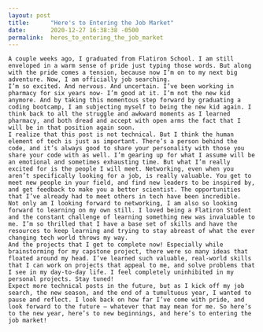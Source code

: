 ```yaml
---
layout: post
title:      "Here's to Entering the Job Market"
date:       2020-12-27 16:38:38 -0500
permalink:  heres_to_entering_the_job_market
---
```



	A couple weeks ago, I graduated from Flatiron School. I am still enveloped in a warm sense of pride just typing those words. But along with the pride comes a tension, because now I’m on to my next big adventure. Now, I am officially job searching.  
	I’m so excited. And nervous. And uncertain. I’ve been working in pharmacy for six years now- I’m good at it. I’m not the new kid anymore. And by taking this momentous step forward by graduating a coding bootcamp, I am subjecting myself to being the new kid again. I think back to all the struggle and awkward moments as I learned pharmacy, and both dread and accept with open arms the fact that I will be in that position again soon.  
	I realize that this post is not technical. But I think the human element of tech is just as important. There’s a person behind the code, and it’s always good to share your personality with those you share your code with as well. I’m gearing up for what I assume will be an emotional and sometimes exhausting time. But what I’m really excited for is the people I will meet. Networking, even when you aren’t specifically looking for a job, is really valuable. You get to meet new people in your field, and find new leaders to be inspired by, and get feedback to make you a better scientist. The opportunities that I’ve already had to meet others in tech have been incredible.  
	Not only am I looking forward to networking, I am also so looking forward to learning on my own still. I loved being a Flatiron Student and the constant challenge of learning something new was invaluable to me. I’m so thrilled that I have a base set of skills and have the resources to keep learning and trying to stay abreast of what the ever changing tech world throws my way.  
	And the projects that I get to complete now! Especially while brainstorming for my capstone project, there were so many ideas that floated around my head. I’ve learned such valuable, real-world skills that I can work on projects that appeal to me, and solve problems that I see in my day-to-day life. I feel completely uninhibited in my personal projects. Stay tuned!  
	Expect more technical posts in the future, but as I kick off my job search, the new season, and the end of a tumultuous year, I wanted to pause and reflect. I look back on how far I’ve come with pride, and look forward to the future – whatever that may mean for me. So here’s to the new year, here’s to new beginnings, and here’s to entering the job market! 
